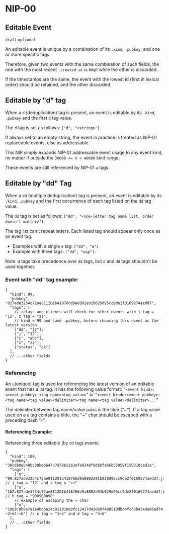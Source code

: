 NIP-00
======

Editable Event
--------------

`draft` `optional`

An editable event is unique by a combination of its `.kind`, `.pubkey`,
and one or more specific tags.

Therefore, given two events with the same combination of such fields,
the one with the most recent `.created_at` is kept while the other is discarded.

If the timestamps are the same, the event with the lowest id (first in lexical order)
should be retained, and the other discarded.

## Editable by "d" tag

When a `d` (deduplication) tag is present, an event is editable by its `.kind`, `.pubkey` and the first `d` tag value.

The `d` tag is set as follows: `["d", "<string>"]`.

If always set to an empty string, the event in practice is treated as NIP-01 replaceable events, else as addressable.

This NIP simply expands NIP-01 addressable event usage to any event kind, no matter if outside the `30000 <= n < 40000` kind range.

These events are still referenced by NIP-01 `a` tags.

## Editable by "dd" Tag

When a `dd` (multiple deduplication) tag is present, an event is editable by its `.kind`, `.pubkey` and the first
occurrence of each tag listed on the `dd` tag value.

The `dd` tag is set as follows: `["dd", "<one-letter tag name list, order doesn't matter>"]`.

The tag list can't repeat letters. Each listed tag should appear only once as an event tag.

- Examples with a single `e` tag: `["dd", "e"]`
- Example with three tags: `["dd", "eap"]`.

Note: `d` tags take precedence over `dd` tags, but `d` and `dd` tags shouldn't be used together.

### Event with "dd" tag example:

```jsonc
{
  "kind": 99,
  "pubkey", "827ade3254c72ae811201b418766d9a8802e91b029d95cc9de2f0169274aedd7",
  "tags": [
    // relays and clients will check for other events with j tag = "12", z tag = "zz",
    // kind = 99 and same .pubkey, before choosing this event as the latest version
    ["dd", "jz"],
    ["j", "12"],
    ["c", "abc"],
    ["z", "zz"],
    ["status", "ok"]
  ],
  // ...other fields
}
```

### Referencing

An `u`(unique) tag is used for referencing the latest version of an editable event that has a `dd` tag. It has the following value format:
"`<event kind>:<event pubkey>:<tag name><tag value>`" or
"`<event kind>:<event pubkey>:<tag name><tag value><delimiter><tag name><tag value><delimiter>...`"

The delimiter between tag name/value pairs is the tilde ("\~"). If a tag value used on
a `u` tag contains a tilde, the "\~" char should be escaped with a preceding dash "-".

#### Referencing Example:

Referencing three editable (by `dd` tag) events:

```jsonc
{
  "kind": 100,
  "pubkey", "38cdb0e540bc08beb647c7d786c2a3efa9348f9dbbfa66b55959f150310ced1a",
  "tags": [
    ["u", "99:827ade3254c72ae811201b418766d9a8802e91b029d95cc9de2f0169274aedd7:j12~zzz"], // j tag = "12" and z tag = "zz"
    ["u", "102:827ade3254c72ae811201b418766d9a8802e91b029d95cc9de2f0169274aedd7:b908908098"], // b tag = "908908098"
    // example of escaping the ~ char
    ["u", "1009:0b8e7a1a4bdba24c911d10e9fc12417d420807488510dbd4fcd8b43e9a66ad74:c1-~3~d4-~6"] // c tag = "1~3" and d tag = "4~6"
  ],
  // ...other fields
}
```
